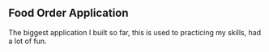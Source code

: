 ## Food Order Application

The biggest application I built so far, this is used to practicing my skills, had a lot of fun.
